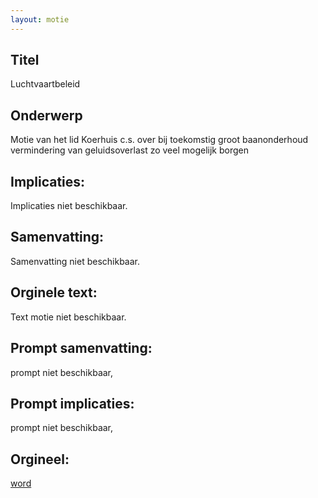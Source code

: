 ```yaml
---
layout: motie
---
```

## Titel
Luchtvaartbeleid
## Onderwerp
Motie van het lid Koerhuis c.s. over bij toekomstig groot baanonderhoud vermindering van geluidsoverlast zo veel mogelijk borgen
## Implicaties:
Implicaties niet beschikbaar.
## Samenvatting:
Samenvatting niet beschikbaar.
## Orginele text:
Text motie niet beschikbaar.

## Prompt samenvatting:
prompt niet beschikbaar,

## Prompt implicaties:
prompt niet beschikbaar,
## Orgineel:
[word](https://gegevensmagazijn.tweedekamer.nl/OData/v4/2.0/Document(1e367946-cae2-4963-820a-edd51d68accc)/resource)
